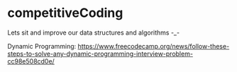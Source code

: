 # competitiveCoding
Lets sit and improve our data structures and algorithms -_-

Dynamic Programming:
  https://www.freecodecamp.org/news/follow-these-steps-to-solve-any-dynamic-programming-interview-problem-cc98e508cd0e/
